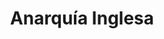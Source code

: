 ﻿---
title: "Anarquía Inglesa"
permalink: periodes_300.html
layout: periode
dataInici: 1135
dataFi: 1154
sidebar: periodes
pares:
  - id: 299
    title: "Islas Británicas"
    dataInici: "(1066)"
    dataFi: "(1500)"

fills:
  - id: 266
    title: "Batalla de Lincoln"
    dataInici: "(1141-02-02)"

jocsPrincipals:
jocsEscenaris:
jocsEpoca:
jocsEpocaEscenaris:
---
